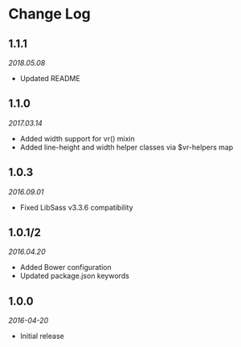 # Change Log

## 1.1.1

*2018.05.08*

- Updated README

## 1.1.0

*2017.03.14*

- Added width support for vr() mixin
- Added line-height and width helper classes via $vr-helpers map

## 1.0.3

*2016.09.01*

- Fixed LibSass v3.3.6 compatibility

## 1.0.1/2

*2016.04.20*

- Added Bower configuration
- Updated package.json keywords

## 1.0.0

*2016-04-20*

- Initial release
